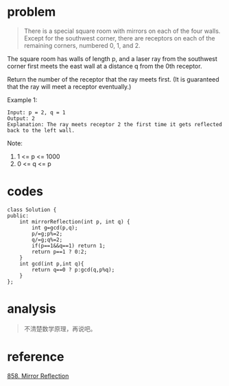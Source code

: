 # problem
>There is a special square room with mirrors on each of the four walls.  Except for the southwest corner, there are receptors on each of the remaining corners, numbered 0, 1, and 2.

The square room has walls of length p, and a laser ray from the southwest corner first meets the east wall at a distance q from the 0th receptor.

Return the number of the receptor that the ray meets first.  (It is guaranteed that the ray will meet a receptor eventually.)

Example 1:
```
Input: p = 2, q = 1
Output: 2
Explanation: The ray meets receptor 2 the first time it gets reflected back to the left wall.
```
Note:

1. 1 <= p <= 1000
2. 0 <= q <= p

# codes
```
class Solution {
public:
    int mirrorReflection(int p, int q) {
        int g=gcd(p,q);
        p/=g;p%=2;
        q/=g;q%=2;
        if(p==1&&q==1) return 1;
        return p==1 ? 0:2;
    }
    int gcd(int p,int q){
        return q==0 ? p:gcd(q,p%q);
    }
};
```

# analysis
>不清楚数学原理，再说吧。

# reference
[858. Mirror Reflection][1]

[1]: https://leetcode.com/problems/mirror-reflection/solution/